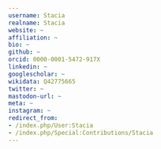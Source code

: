 ```yaml
---
username: Stacia
realname: Stacia
website: ~
affiliation: ~
bio: ~
github: ~
orcid: 0000-0001-5472-917X
linkedin: ~
googlescholar: ~
wikidata: Q42775665
twitter: ~
mastodon-url: ~
meta: ~
instagram: ~
redirect_from:
- /index.php/User:Stacia
- /index.php/Special:Contributions/Stacia
---
```

